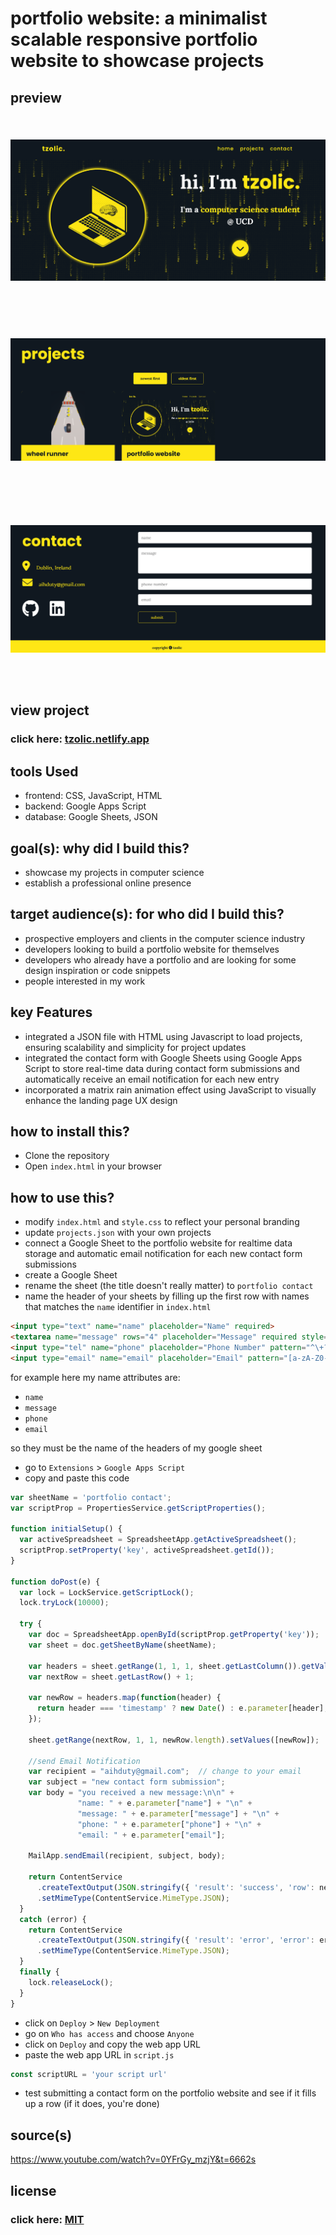 # portfolio website: a minimalist scalable responsive portfolio website to showcase projects

## preview

<img src="readme/1.png" style="height: 300px; width: auto; object-fit: contain;" />
<img src="readme/2.png" style="height: 300px; width: auto; object-fit: contain;" />
<img src="readme/3.png" style="height: 300px; width: auto; object-fit: contain;" />

## view project

### click here: [tzolic.netlify.app](http://tzolic.netlify.app)

## tools Used

- frontend: CSS, JavaScript, HTML
- backend: Google Apps Script
- database: Google Sheets, JSON

## goal(s): why did I build this?

- showcase my projects in computer science
- establish a professional online presence

## target audience(s): for who did I build this?

- prospective employers and clients in the computer science industry
- developers looking to build a portfolio website for themselves
- developers who already have a portfolio and are looking for some design inspiration or code snippets
- people interested in my work

## key Features

- integrated a JSON file with HTML using Javascript to load projects, ensuring scalability and simplicity for project updates
- integrated the contact form with Google Sheets using Google Apps Script to store real-time data during contact form submissions and automatically receive an email notification for each new entry
- incorporated a matrix rain animation effect using JavaScript to visually enhance the landing page UX design

## how to install this?

- Clone the repository
- Open `index.html` in your browser

## how to use this?

- modify `index.html` and `style.css` to reflect your personal branding
- update `projects.json` with your own projects
- connect a Google Sheet to the portfolio website for realtime data storage and automatic email notification for each new contact form submissions
- create a Google Sheet
- rename the sheet (the title doesn't really matter) to `portfolio contact`
- name the header of your sheets by filling up the first row with names that matches the `name` identifier in `index.html`

```html
<input type="text" name="name" placeholder="Name" required>
<textarea name="message" rows="4" placeholder="Message" required style="resize: none;"></textarea>
<input type="tel" name="phone" placeholder="Phone Number" pattern="^\+?\d{1,15}$" required>
<input type="email" name="email" placeholder="Email" pattern="[a-zA-Z0-9._%+-]+@[a-zA-Z0-9.-]+\.[a-zA-Z]{2,}" required>
```

for example here my name attributes are:

- `name`
- `message`
- `phone`
- `email`

so they must be the name of the headers of my google sheet

- go to `Extensions` > `Google Apps Script`
- copy and paste this code

```jsx
var sheetName = 'portfolio contact';
var scriptProp = PropertiesService.getScriptProperties();

function initialSetup() {
  var activeSpreadsheet = SpreadsheetApp.getActiveSpreadsheet();
  scriptProp.setProperty('key', activeSpreadsheet.getId());
}

function doPost(e) {
  var lock = LockService.getScriptLock();
  lock.tryLock(10000);

  try {
    var doc = SpreadsheetApp.openById(scriptProp.getProperty('key'));
    var sheet = doc.getSheetByName(sheetName);

    var headers = sheet.getRange(1, 1, 1, sheet.getLastColumn()).getValues()[0];
    var nextRow = sheet.getLastRow() + 1;

    var newRow = headers.map(function(header) {
      return header === 'timestamp' ? new Date() : e.parameter[header];
    });

    sheet.getRange(nextRow, 1, 1, newRow.length).setValues([newRow]);

    //send Email Notification
    var recipient = "aihduty@gmail.com";  // change to your email
    var subject = "new contact form submission";
    var body = "you received a new message:\n\n" +
               "name: " + e.parameter["name"] + "\n" +
               "message: " + e.parameter["message"] + "\n" +
               "phone: " + e.parameter["phone"] + "\n" +
               "email: " + e.parameter["email"];

    MailApp.sendEmail(recipient, subject, body);

    return ContentService
      .createTextOutput(JSON.stringify({ 'result': 'success', 'row': nextRow }))
      .setMimeType(ContentService.MimeType.JSON);
  }
  catch (error) {
    return ContentService
      .createTextOutput(JSON.stringify({ 'result': 'error', 'error': error }))
      .setMimeType(ContentService.MimeType.JSON);
  }
  finally {
    lock.releaseLock();
  }
}
```

- click on `Deploy` > `New Deployment`
- go on `Who has access` and choose `Anyone`
- click on `Deploy` and copy the web app URL
- paste the web app URL in `script.js`

```jsx
const scriptURL = 'your script url'
```

- test submitting a contact form on the portfolio website and see if it fills up a row (if it does, you're done)

## source(s)

https://www.youtube.com/watch?v=0YFrGy_mzjY&t=6662s

## license

### click here: [MIT](LICENSE)